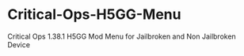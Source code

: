 # Critical-Ops-H5GG-Menu
Critical Ops 1.38.1 H5GG Mod Menu for Jailbroken and Non Jailbroken Device
